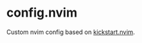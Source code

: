 # config.nvim

Custom nvim config based on [kickstart.nvim](https://github.com/nvim-lua/kickstart.nvim).

